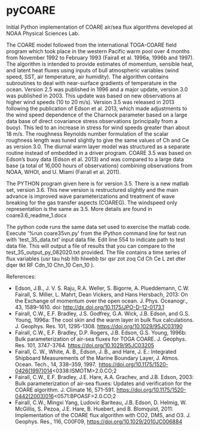 # pyCOARE
Initial Python implementation of COARE air/sea flux algorithms developed at NOAA Physical Sciences Lab. 

The COARE model followed from the international TOGA-COARE field program which took place in the western Pacific warm pool over 4 months from November 1992 to February 1993 (Fairall et al. 1996a, 1996b and 1997).  The algorithm is intended to provide estimates of momentum, sensible heat, and latent heat fluxes using inputs of bull atmospheric variables (wind speed, SST, air temperature, air humidity).  The algorithm contains subroutines to deal with near-surface gradients of temperature in the ocean.  Version 2.5 was published in 1996 and a major update, version 3.0 was published in 2003.  This update was based on new observations at higher wind speeds (10 to 20 m/s).  Version 3.5 was released in 2013 following the publication of Edson et al. 2013, which made adjustments to the wind speed dependence of the Charnock parameter based on a large data base of direct covariance stress observations (principally from a buoy).  This led to an increase in stress for wind speeds greater than about 18 m/s.  The roughness Reynolds number formulation of the scalar roughness length was tuned slightly to give the same values of Ch and Ce as version 3.0.  The diurnal warm layer model was structured as a separate routine instead of embedded in a driver program.  COARE 3.5 was based on Edson’s buoy data (Edson et al. 2013) and was compared to a large data base (a total of 16,000 hours of observations) combining observations from NOAA, WHOI, and U. Miami (Fairall et al. 2011).

The PYTHON program given here is for version 3.5.  There is a new matlab set, version 3.6.  This new version is restructured slightly and the main advance is improved wave parameterizations and treatment of wave breaking for the gas transfer aspects (COAREG).  The windspeed only representation is the same as 3.5. More details are found in coare3.6_readme_1.docx

The python code runs the same data set used to exercise the matlab code. Execute '%run coare35vn.py' from the iPython command line for test run with 'test_35_data.txt' input data file. Edit line 554 to indicate path to test data file. This will output a file of results that you can compare to the test_35_output_py_082020.txt provided.  The file contains a time series of flux variables (usr	tau	hsb	hlb	hlwebb	tsr	qsr	zot	zoq	Cd	Ch	Ce	L	zet	dter	dqer	tkt	RF	Cdn_10	Chn_10	Cen_10 ).

References:
- Edson, J.B., J. V. S. Raju, R.A. Weller, S. Bigorre, A. Plueddemann, C.W. Fairall, S. Miller, L. Mahrt, Dean Vickers, and Hans Hersbach, 2013: On the Exchange of momentum over the open ocean. J. Phys. Oceanogr., 43, 1589–1610. doi: http://dx.doi.org/10.1175/JPO-D-12-0173.1 
- Fairall, C.W., E.F. Bradley, J.S. Godfrey, G.A. Wick, J.B. Edson, and G.S. Young, 1996a: The cool skin and the warm layer in bulk flux calculations. J. Geophys. Res. 101, 1295-1308. https://doi.org/10.1029/95JC03190
- Fairall, C.W., E.F. Bradley, D.P. Rogers, J.B. Edson, G.S. Young, 1996b: Bulk parameterization of air-sea fluxes for TOGA COARE. J. Geophys. Res. 101, 3747-3764. https://doi.org/10.1029/95JC03205
- Fairall, C. W., White, A. B., Edson, J. B., and Hare, J. E.: Integrated Shipboard Measurements of the Marine Boundary Layer, J. Atmos. Ocean. Tech., 14, 338–359, 1997. https://doi.org/10.1175/1520-0426(1997)014<0338:ISMOTM>2.0.CO;2
- Fairall, C.W., E.F. Bradley, J.E. Hare, A.A. Grachev, and J.B. Edson, 2003: Bulk parameterization of air-sea fluxes: Updates and verification for the COARE algorithm.   J. Climate 16, 571-591. https://doi.org/10.1175/1520-0442(2003)016<0571:BPOASF>2.0.CO;2 
- Fairall, C.W., Mingxi Yang, Ludovic Bariteau, J.B. Edson, D. Helmig, W. McGillis, S. Pezoa, J.E. Hare, B. Huebert, and B. Blomquist, 2011: Implementation of the COARE flux algorithm with CO2, DMS, and O3.  J. Geophys. Res., 116, C00F09,  https://doi.org/10.1029/2010JC006884 

